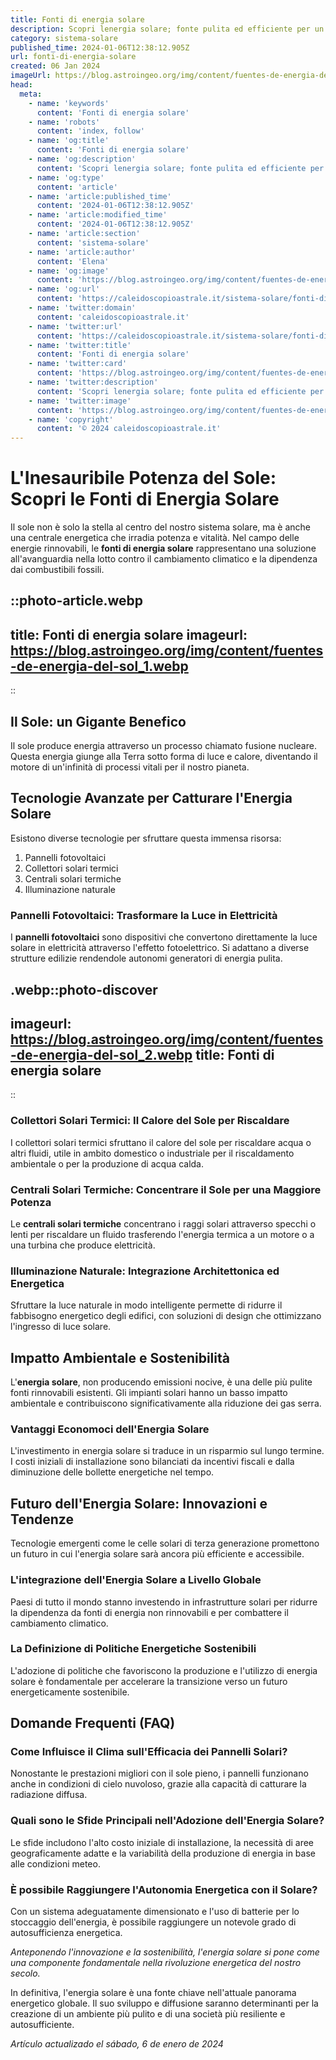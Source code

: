 ```yaml
---
title: Fonti di energia solare
description: Scopri lenergia solare; fonte pulita ed efficiente per un futuro sostenibile. Articolo completo su benefici e installazione. Entra ora!
category: sistema-solare
published_time: 2024-01-06T12:38:12.905Z
url: fonti-di-energia-solare
created: 06 Jan 2024
imageUrl: https://blog.astroingeo.org/img/content/fuentes-de-energia-del-sol_1.webp
head:
  meta:
    - name: 'keywords'
      content: 'Fonti di energia solare'
    - name: 'robots'
      content: 'index, follow'
    - name: 'og:title'
      content: 'Fonti di energia solare'
    - name: 'og:description'
      content: 'Scopri lenergia solare; fonte pulita ed efficiente per un futuro sostenibile. Articolo completo su benefici e installazione. Entra ora!'
    - name: 'og:type'
      content: 'article'
    - name: 'article:published_time'
      content: '2024-01-06T12:38:12.905Z'
    - name: 'article:modified_time'
      content: '2024-01-06T12:38:12.905Z'
    - name: 'article:section'
      content: 'sistema-solare'
    - name: 'article:author'
      content: 'Elena'
    - name: 'og:image'
      content: 'https://blog.astroingeo.org/img/content/fuentes-de-energia-del-sol_1.webp'
    - name: 'og:url'
      content: 'https://caleidoscopioastrale.it/sistema-solare/fonti-di-energia-solare'
    - name: 'twitter:domain'
      content: 'caleidoscopioastrale.it'
    - name: 'twitter:url'
      content: 'https://caleidoscopioastrale.it/sistema-solare/fonti-di-energia-solare'
    - name: 'twitter:title'
      content: 'Fonti di energia solare'
    - name: 'twitter:card'
      content: 'https://blog.astroingeo.org/img/content/fuentes-de-energia-del-sol_1.webp'
    - name: 'twitter:description'
      content: 'Scopri lenergia solare; fonte pulita ed efficiente per un futuro sostenibile. Articolo completo su benefici e installazione. Entra ora!'
    - name: 'twitter:image'
      content: 'https://blog.astroingeo.org/img/content/fuentes-de-energia-del-sol_1.webp'
    - name: 'copyright'
      content: '© 2024 caleidoscopioastrale.it'
---
```

# L'Inesauribile Potenza del Sole: Scopri le Fonti di Energia Solare

Il sole non è solo la stella al centro del nostro sistema solare, ma è anche una centrale energetica che irradia potenza e vitalità. Nel campo delle energie rinnovabili, le **fonti di energia solare** rappresentano una soluzione all'avanguardia nella lotto contro il cambiamento climatico e la dipendenza dai combustibili fossili.

::photo-article.webp
---
title: Fonti di energia solare
imageurl: https://blog.astroingeo.org/img/content/fuentes-de-energia-del-sol_1.webp
---
::

## Il Sole: un Gigante Benefico

Il sole produce energia attraverso un processo chiamato fusione nucleare. Questa energia giunge alla Terra sotto forma di luce e calore, diventando il motore di un'infinità di processi vitali per il nostro pianeta.

## Tecnologie Avanzate per Catturare l'Energia Solare

Esistono diverse tecnologie per sfruttare questa immensa risorsa:

1. Pannelli fotovoltaici
2. Collettori solari termici
3. Centrali solari termiche
4. Illuminazione naturale

### Pannelli Fotovoltaici: Trasformare la Luce in Elettricità

I **pannelli fotovoltaici** sono dispositivi che convertono direttamente la luce solare in elettricità attraverso l'effetto fotoelettrico. Si adattano a diverse strutture edilizie rendendole autonomi generatori di energia pulita.

.webp::photo-discover
---
imageurl: https://blog.astroingeo.org/img/content/fuentes-de-energia-del-sol_2.webp
title: Fonti di energia solare
---
::

### Collettori Solari Termici: Il Calore del Sole per Riscaldare

I collettori solari termici sfruttano il calore del sole per riscaldare acqua o altri fluidi, utile in ambito domestico o industriale per il riscaldamento ambientale o per la produzione di acqua calda.

### Centrali Solari Termiche: Concentrare il Sole per una Maggiore Potenza

Le **centrali solari termiche** concentrano i raggi solari attraverso specchi o lenti per riscaldare un fluido trasferendo l'energia termica a un motore o a una turbina che produce elettricità.

### Illuminazione Naturale: Integrazione Architettonica ed Energetica

Sfruttare la luce naturale in modo intelligente permette di ridurre il fabbisogno energetico degli edifici, con soluzioni di design che ottimizzano l'ingresso di luce solare.

## Impatto Ambientale e Sostenibilità

L'**energia solare**, non producendo emissioni nocive, è una delle più pulite fonti rinnovabili esistenti. Gli impianti solari hanno un basso impatto ambientale e contribuiscono significativamente alla riduzione dei gas serra.

### Vantaggi Economoci dell'Energia Solare

L'investimento in energia solare si traduce in un risparmio sul lungo termine. I costi iniziali di installazione sono bilanciati da incentivi fiscali e dalla diminuzione delle bollette energetiche nel tempo.

## Futuro dell'Energia Solare: Innovazioni e Tendenze

Tecnologie emergenti come le celle solari di terza generazione promettono un futuro in cui l'energia solare sarà ancora più efficiente e accessibile.

### L'integrazione dell'Energia Solare a Livello Globale

Paesi di tutto il mondo stanno investendo in infrastrutture solari per ridurre la dipendenza da fonti di energia non rinnovabili e per combattere il cambiamento climatico.

### La Definizione di Politiche Energetiche Sostenibili

L'adozione di politiche che favoriscono la produzione e l'utilizzo di energia solare è fondamentale per accelerare la transizione verso un futuro energeticamente sostenibile.

## Domande Frequenti (FAQ)

### Come Influisce il Clima sull'Efficacia dei Pannelli Solari?

Nonostante le prestazioni migliori con il sole pieno, i pannelli funzionano anche in condizioni di cielo nuvoloso, grazie alla capacità di catturare la radiazione diffusa.

### Quali sono le Sfide Principali nell'Adozione dell'Energia Solare?

Le sfide includono l'alto costo iniziale di installazione, la necessità di aree geograficamente adatte e la variabilità della produzione di energia in base alle condizioni meteo.

### È possibile Raggiungere l'Autonomia Energetica con il Solare?

Con un sistema adeguatamente dimensionato e l'uso di batterie per lo stoccaggio dell'energia, è possibile raggiungere un notevole grado di autosufficienza energetica.

_Anteponendo l'innovazione e la sostenibilità, l'energia solare si pone come una componente fondamentale nella rivoluzione energetica del nostro secolo._

In definitiva, l'energia solare è una fonte chiave nell'attuale panorama energetico globale. Il suo sviluppo e diffusione saranno determinanti per la creazione di un ambiente più pulito e di una società più resiliente e autosufficiente.

_Artículo actualizado el sábado, 6 de enero de 2024_
